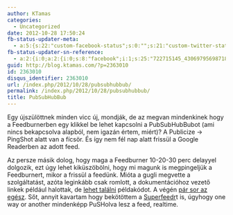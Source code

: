 ```yaml
---
author: KTamas
categories:
  - Uncategorized
date: 2012-10-28 17:50:24
fb-status-updater-meta:
  - a:5:{s:22:"custom-facebook-status";s:0:"";s:21:"custom-twitter-status";s:0:"";s:7:"fb-push";s:1:"1";s:7:"tw-push";s:1:"1";s:4:"push";s:1:"1";}
fb-status-updater-sn-reference:
  - a:2:{i:0;a:2:{i:0;s:8:"facebook";i:1;s:25:"722715145_430697956987186";}i:1;a:2:{i:0;s:7:"twitter";i:1;s:18:"2.625972280137E+17";}}
guid: http://blog.ktamas.com/?p=2363010
id: 2363010
disqus_identifier: 2363010
url: /index.php/2012/10/28/pubsubhubbub/
permalink: /index.php/2012/10/28/pubsubhubbub/
title: PubSubHubBub
---
```


Egy újszülöttnek minden vicc új, mondják, de az megvan mindenkinek hogy a Feedburnerben egy klikkel be lehet kapcsolni a PubSubHubBubot (ami nincs bekapcsolva alapból, nem igazán értem, miért)? A Publicize -> PingShot alatt van a fícsör. És így nem fél nap alatt frissül a Google Readerben az adott feed.

Az persze másik dolog, hogy maga a Feedburner 10-20-30 perc delayyel dolgozik, ezt úgy lehet kiküszöbölni, hogy mi magunk is megpingeljük a Feedburnert, mikor a frissül a feedünk. Mióta a gugli megvette a szolgáltatást, azóta leginkább csak romlott, a dokumentációhoz vezető linkek például halottak, de [lehet találni](http://stackoverflow.com/questions/736413/ping-feedburner-in-django-app) példakódot. A végén [pár sor az egész](https://github.com/KTamas/sharewood.hu/blob/master/app/helpers/application_helper.rb#L3). Sőt, annyit kavartam hogy bekötöttem a [Superfeedr](http://superfeedr.com/)t is, úgyhogy one way or another mindenképp PuSHolva lesz a feed, realtime.

